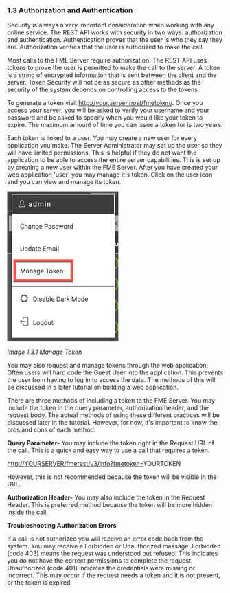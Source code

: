 ###  1.3 Authorization and Authentication

Security is always a very important consideration when working with any
online service. The REST API works with security in two ways:
authorization and authentication. Authentication proves that the user is
who they say they are. Authorization verifies that the user is
authorized to make the call.

Most calls to the FME Server require authorization. The REST API uses
tokens to prove the user is permitted to make the call to the server. A
token is a string of encrypted information that is sent between the
client and the server. Token Security will not be as secure as other
methods as the security of the system depends on controlling access to
the tokens.

To generate a token visit
[http://*your.server.host*/fmetoken/](http://your.server.host/fmetoken/).
Once you access your server, you will be asked to verify your username
and your password and be asked to specify when you would like your token
to expire. The maximum amount of time you can issue a token for is two
years.

Each token is linked to a user. You may create a new user for every
application you make. The Server Administrator may set up the user so
they will have limited permissions. This is helpful if they do not want
the application to be able to access the entire server capabilities.
This is set up by creating a new user within the FME Server. After you
have created your web application 'user' you may manage it's token.
Click on the user icon and you can view and manage its token.

![](./Images/image1.3.1.token.png)

*Image 1.3.1 Manage Token*

You may also request and manage tokens through the web application.
Often users will hard code the Guest User into the application. This
prevents the user from having to log in to access the data. The methods
of this will be discussed in a later tutorial on building a web
application.

There are three methods of including a token to the FME Server. You may
include the token in the query parameter, authorization header, and the
request body. The actual methods of using these different practices will
be discussed later in the tutorial. However, for now, it's important to
know the pros and cons of each method.

**Query Parameter-** You may include the token right in the Request URL
of the call. This is a quick and easy way to use a call that requires a
token.

[http://YOURSERVER/fmerest/v3/info?fmetoken=](http://sienna/fmerest/v3/info?fmetoken=e411779b3050ad777bab6f45f07d2ff5d02fbeb3)YOURTOKEN

However, this is not recommended because the token will be visible in
the URL.

**Authorization Header-** You may also include the token in the Request
Header. This is preferred method because the token will be more hidden
inside the call.

**Troubleshooting Authorization Errors**

If a call is not authorized you will receive an error code back from the
system. You may receive a Forbidden or Unauthorized message. Forbidden
(code 403) means the request was understood but refused. This indicates
you do not have the correct permissions to complete the request.
Unauthorized (code 401) indicates the credentials were missing or
incorrect. This may occur if the request needs a token and it is not
present, or the token is expired.
